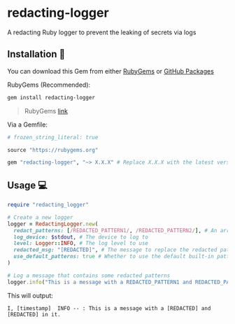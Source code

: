 # redacting-logger

A redacting Ruby logger to prevent the leaking of secrets via logs

## Installation 💎

You can download this Gem from either [RubyGems](https://rubygems.org/gems/redacting-logger) or [GitHub Packages](https://github.com/GrantBirki/redacting-logger/pkgs/rubygems/redacting-logger)

RubyGems (Recommended):

```bash
gem install redacting-logger
```

> RubyGems [link](https://rubygems.org/gems/redacting-logger)

Via a Gemfile:

```ruby
# frozen_string_literal: true

source "https://rubygems.org"

gem "redacting-logger", "~> X.X.X" # Replace X.X.X with the latest version
```

## Usage 💻

```ruby
require "redacting_logger"

# Create a new logger
logger = RedactingLogger.new(
  redact_patterns: [/REDACTED_PATTERN1/, /REDACTED_PATTERN2/], # An array of Regexp patterns to redact from the logs
  log_device: $stdout, # The device to log to
  level: Logger::INFO, # The log level to use
  redacted_msg: "[REDACTED]", # The message to replace the redacted patterns with
  use_default_patterns: true # Whether to use the default built-in patterns or not
)

# Log a message that contains some redacted patterns
logger.info("This is a message with a REDACTED_PATTERN1 and REDACTED_PATTERN2 in it.")
```

This will output:

```text
I, [timestamp]  INFO -- : This is a message with a [REDACTED] and [REDACTED] in it.
```
